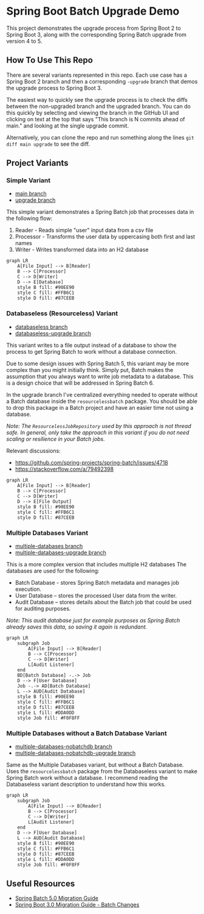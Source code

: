 # Spring Boot Batch Upgrade Demo

This project demonstrates the upgrade process from Spring Boot 2 to Spring Boot 3, along with the corresponding Spring
Batch upgrade from version 4 to 5.

## How To Use This Repo

There are several variants represented in this repo. Each use case has a Spring Boot 2 branch and then a corresponding `-upgrade`
branch that demos the upgrade process to Spring Boot 3.

The easiest way to quickly see the upgrade process is to check the diffs between the non-upgraded branch and the 
upgraded branch. You can do this quickly by selecting and viewing the branch in the GitHub UI and clicking on text at
the top that says "This branch is N commits ahead of main." and looking at the single upgrade commit. 

Alternatively, you can clone the repo and run something along the lines `git diff main upgrade` to see the diff.

## Project Variants

### Simple Variant

* [main branch](https://github.com/JamesMcMahon/spring-boot-demo-batchupgrade/tree/main)
* [upgrade branch](https://github.com/JamesMcMahon/spring-boot-demo-batchupgrade/tree/upgrade)

This simple variant demonstrates a Spring Batch job that processes data in the following flow:

1. Reader - Reads simple "user" input data from a csv file
2. Processor - Transforms the user data by uppercasing both first and last names
3. Writer - Writes transformed data into an H2 database

```mermaid
graph LR
    A[File Input] --> B[Reader]
    B --> C[Processor]
    C --> D[Writer]
    D --> E[Database]
    style B fill: #90EE90
    style C fill: #FFB6C1
    style D fill: #87CEEB
```

### Databaseless (Resourceless) Variant

* [databaseless branch](https://github.com/JamesMcMahon/spring-boot-demo-batchupgrade/tree/databaseless)
* [databaseless-upgrade branch](https://github.com/JamesMcMahon/spring-boot-demo-batchupgrade/tree/databaseless-upgrade)

This variant writes to a file output instead of a database to show the process to get Spring Batch
to work without a database connection.

Due to some design issues with Spring Batch 5, this variant may be more complex than you might initially think. 
Simply put, Batch makes the assumption that you always want to write job metadata to a database. 
This is a design choice that will be addressed in Spring Batch 6.

In the upgrade branch I've centralized everything needed to operate without a Batch database inside the 
`resourcelessbatch` package. You should be able to drop this package in a Batch project and have an easier time
not using a database.

*Note: The `ResourcelessJobRepository` used by this approach is not thread safe. In general, only take the approach in this variant if you do not need scaling or resilience in your Batch jobs.*

Relevant discussions:

- https://github.com/spring-projects/spring-batch/issues/4718
- https://stackoverflow.com/a/79492398

```mermaid
graph LR
    A[File Input] --> B[Reader]
    B --> C[Processor]
    C --> D[Writer]
    D --> E[File Output]
    style B fill: #90EE90
    style C fill: #FFB6C1
    style D fill: #87CEEB
```

### Multiple Databases Variant

* [multiple-databases branch](https://github.com/JamesMcMahon/spring-boot-demo-batchupgrade/tree/multiple-databases)
* [multiple-databases-upgrade branch](https://github.com/JamesMcMahon/spring-boot-demo-batchupgrade/tree/multiple-databases-upgrade)

This is a more complex version that includes multiple H2 databases
The databases are used for the following:

* Batch Database - stores Spring Batch metadata and manages job execution.
* User Database – stores the processed User data from the writer.
* Audit Database – stores details about the Batch job that could be used for auditing purposes.

*Note: This audit database just for example purposes as Spring Batch already saves this data, so saving it again is
redundant.*

```mermaid
graph LR
    subgraph Job
        A[File Input] --> B[Reader]
        B --> C[Processor]
        C --> D[Writer]
        L[Audit Listener]
    end
    BD[Batch Database] -.-> Job
    D --> F[User Database]
    Job -.-> AD[Batch Database]
    L --> AUD[Audit Database]
    style B fill: #90EE90
    style C fill: #FFB6C1
    style D fill: #87CEEB
    style L fill: #DDA0DD
    style Job fill: #F0F8FF
```

### Multiple Databases without a Batch Database Variant

* [multiple-databases-nobatchdb branch](https://github.com/JamesMcMahon/spring-boot-demo-batchupgrade/tree/multiple-databases-nobatchdb)
* [multiple-databases-nobatchdb-upgrade branch](https://github.com/JamesMcMahon/spring-boot-demo-batchupgrade/tree/multiple-databases-nobatchdb-upgrade)

Same as the Multiple Databases variant, but without a Batch Database. Uses the `resourcelessbatch` package from the
Databaseless variant to make Spring Batch work without a database. I recommend reading the Databaseless variant
description to understand how this works.

```mermaid
graph LR
    subgraph Job
        A[File Input] --> B[Reader]
        B --> C[Processor]
        C --> D[Writer]
        L[Audit Listener]
    end
    D --> F[User Database]
    L --> AUD[Audit Database]
    style B fill: #90EE90
    style C fill: #FFB6C1
    style D fill: #87CEEB
    style L fill: #DDA0DD
    style Job fill: #F0F8FF
```

## Useful Resources

* [Spring Batch 5.0 Migration Guide](https://github.com/spring-projects/spring-batch/wiki/Spring-Batch-5.0-Migration-Guide)
* [Spring Boot 3.0 Migration Guide - Batch Changes](https://github.com/spring-projects/spring-boot/wiki/Spring-Boot-3.0-Migration-Guide#spring-batch-changes)
